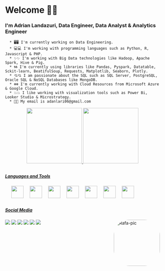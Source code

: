 # Welcome 👋👋

  ### I'm Adrian Landazuri, Data Engineer, Data Analyst & Analytics Engineer

      * 🖥️🖥️ I'm currently working on Data Engineering.
      * 💻💻 I'm working with programming languages such as Python, R, Javascript & PHP.
      * ✨✨ I'm working with Big Data technologies like Hadoop, Apache Spark, Hive & Pig.
      * 🌀🌀 I'm currently using libraries like Pandas, Pyspark, Datatable, Sckit-learn, BeatifulSoup, Requests, Matplotlib, Seaborn, Plotly.
      * 💘💘 I am passionate about the SQL such as SQL Server, PostgreSQL, Oracle SQL & NoSQL Databases like MongoDB.
      * ❄️❄️ I'm currently working with Cloud Resources from Microsoft Azure & Google Cloud.
      * 💥💥 I like working with visualization tools such as Power Bi, Looker Studio & Microstrategy.
      * 📧📧 My email is adanlari06@gmail.com

<div align="center">
  <a href="https://github.com/adrianrivas">
  <img height="180em" src="https://github-readme-stats.vercel.app/api?username=adrianrivas&show_icons=true&theme=tokyonight&include_all_commits=true&count_private=true"/>
  <img height="180em" src="https://github-readme-stats.vercel.app/api/top-langs/?username=adrianrivas&layout=compact&langs_count=7&theme=tokyonight"/>
</div>
 
##
##### Languages and Tools
<div align="left" style="display: flex">
  <img height="40px" align="center" style="margin-left: 20px;" src="https://cdn.jsdelivr.net/gh/devicons/devicon/icons/python/python-original-wordmark.svg"/>
  <img height="40px" align="center" style="margin-left: 20px;" src="https://cdn.jsdelivr.net/gh/devicons/devicon/icons/php/php-original.svg"/>
  <img height="40px" align="center" style="margin-left: 20px;" src="https://cdn.jsdelivr.net/gh/devicons/devicon/icons/javascript/javascript-original.svg"/>
  <img height="40px" align="center" style="margin-left: 20px;" src="https://cdn.jsdelivr.net/gh/devicons/devicon/icons/docker/docker-original-wordmark.svg"/>
  <img height="40px" align="center" style="margin-left: 20px;" src="https://icongr.am/devicon/linux-original.svg?size=128&color=currentColor"/>
  <img height="40px" align="center" style="margin-left: 20px;" src="https://icongr.am/devicon/mysql-original-wordmark.svg?size=128&color=currentColor"/>
  <img height="40px" align="center" style="margin-left: 20px;" src="https://icongr.am/devicon/mongodb-original-wordmark.svg?size=128&color=currentColor"/>
</div>

##
##### Social Media
<div>
  <a href="https://wa.me/573116325400" target="_blank"><img src="https://img.shields.io/badge/WhatsApp-25D366?style=for-the-badge&logo=whatsapp&logoColor=white" target="_blank"></a>
  <a href="https://www.instagram.com/adrianrivas07/" target="_blank"><img src="https://img.shields.io/badge/-Instagram-%23E4405F?style=for-the-badge&logo=instagram&logoColor=white" target="_blank"></a>
 <a href="https://discord.gg/Ruh8mwEdNM" target="_blank"><img src="https://img.shields.io/badge/Discord-7289DA?style=for-the-badge&logo=discord&logoColor=white" target="_blank"></a> 
  <a href = "mailto:adanlari06@gmail.com"><img src="https://img.shields.io/badge/Gmail-D14836?style=for-the-badge&logo=gmail&logoColor=white" target="_blank"></a>
  <a href = "https://twitter.com/AlandazuriR"><img src="https://img.shields.io/badge/Twitter-1DA1F2?style=for-the-badge&logo=twitter&logoColor=white" target="_blank"></a>
  <a href="https://www.linkedin.com/in/adrian-landazuri-rivas-data/" target="_blank"><img src="https://img.shields.io/badge/-LinkedIn-%230077B5?style=for-the-badge&logo=linkedin&logoColor=white" target="_blank"></a> 
  <img align="right" alt="Rafa-pic" height="150" style="border-radius:50px;" src="https://media.discordapp.net/attachments/925049798703329332/925062390431776799/WhatsApp_Image_2021-12-27_at_10.40.00_AM.jpeg">
</div>
